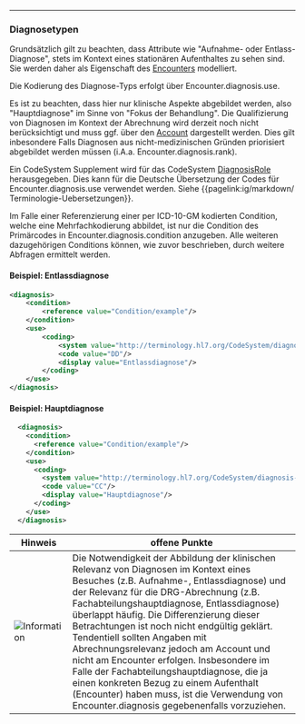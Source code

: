 ------

### Diagnosetypen 

Grundsätzlich gilt zu beachten, dass Attribute wie "Aufnahme- oder Entlass-Diagnose", stets im Kontext eines stationären Aufenthaltes zu sehen sind.
Sie werden daher als Eigenschaft des [Encounters](http://hl7.org/fhir/encounter.html) modelliert.

Die Kodierung des Diagnose-Typs erfolgt über Encounter.diagnosis.use.

Es ist zu beachten, dass hier nur klinische Aspekte abgebildet werden, also "Hauptdiagnose" im Sinne von "Fokus der Behandlung". 
Die Qualifizierung von Diagnosen im Kontext der Abrechnung wird derzeit noch nicht berücksichtigt und muss ggf. über den [Account](https://www.hl7.org/fhir/account.html) dargestellt werden. Dies gilt inbesondere Falls Diagnosen aus nicht-medizinischen Gründen priorisiert abgebildet werden müssen (i.A.a. Encounter.diagnosis.rank). 

Ein CodeSystem Supplement wird für das CodeSystem [DiagnosisRole](http://terminology.hl7.org/CodeSystem/diagnosis-role) herausgegeben. Dies kann für die Deutsche Übersetzung der Codes für Encounter.diagnosis.use verwendet werden. Siehe {{pagelink:ig/markdown/ Terminologie-Uebersetzungen}}.

Im Falle einer Referenzierung einer per ICD-10-GM kodierten Condition, welche eine Mehrfachkodierung abbildet, ist nur die Condition  des Primärcodes in Encounter.diagnosis.condition anzugeben. Alle weiteren dazugehörigen Conditions können, wie zuvor beschrieben, durch weitere Abfragen ermittelt werden.

#### Beispiel: Entlassdiagnose
```xml
<diagnosis>
    <condition>
        <reference value="Condition/example"/>
    </condition>
    <use>
        <coding>
            <system value="http://terminology.hl7.org/CodeSystem/diagnosis-role"/>
            <code value="DD"/>
            <display value="Entlassdiagnose"/>
        </coding>
    </use>
</diagnosis>
```
#### Beispiel: Hauptdiagnose
```xml
  <diagnosis>
    <condition>
      <reference value="Condition/example"/>
    </condition>
    <use>
      <coding>
        <system value="http://terminology.hl7.org/CodeSystem/diagnosis-role"/>
        <code value="CC"/>
        <display value="Hauptdiagnose"/>
      </coding>
    </use>
  </diagnosis>
```
| Hinweis | offene Punkte |
|---------|---------------------|
|![Information](https://wiki.hl7.de/images/thumb/Under_construction_icon-blue.svg/100px-Under_construction_icon-blue.svg.png)| Die Notwendigkeit der Abbildung der klinischen Relevanz von Diagnosen im Kontext eines Besuches (z.B. Aufnahme-, Entlassdiagnose) und der Relevanz für die DRG-Abrechnung (z.B. Fachabteilungshauptdiagnose, Entlassdiagnose) überlappt häufig. Die Differenzierung dieser Betrachtungen ist noch nicht endgültig geklärt. Tendentiell sollten Angaben mit Abrechnungsrelevanz jedoch am Account und nicht am Encounter erfolgen. Insbesondere im Falle der Fachabteilungshauptdiagnose, die ja einen konkreten Bezug zu einem Aufenthalt (Encounter) haben muss, ist die Verwendung von Encounter.diagnosis gegebenenfalls vorzuziehen. |

